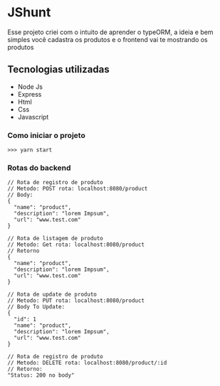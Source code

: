 # JShunt
Esse projeto criei com o intuito de aprender o typeORM, a ideia e bem simples você cadastra os produtos e o frontend vai te mostrando os produtos

## Tecnologias utilizadas

- Node Js
- Express 
- Html
- Css 
- Javascript  

### Como iniciar o projeto 

```
>>> yarn start
```

### Rotas do backend 
```
// Rota de registro de produto 
// Metodo: POST rota: localhost:8080/product
// Body:
{
  "name": "product",
  "description": "lorem Impsum",
  "url": "www.test.com"
}

// Rota de listagem de produto 
// Metodo: Get rota: localhost:8080/product
// Retorno
{
  "name": "product",
  "description": "lorem Impsum",
  "url": "www.test.com"
}

// Rota de update de produto 
// Metodo: PUT rota: localhost:8080/product
// Body To Update:
{
  "id": 1
  "name": "product",
  "description": "lorem Impsum",
  "url": "www.test.com"
}

// Rota de registro de produto 
// Metodo: DELETE rota: localhost:8080/product/:id
// Retorno:
"Status: 200 no body"
```
